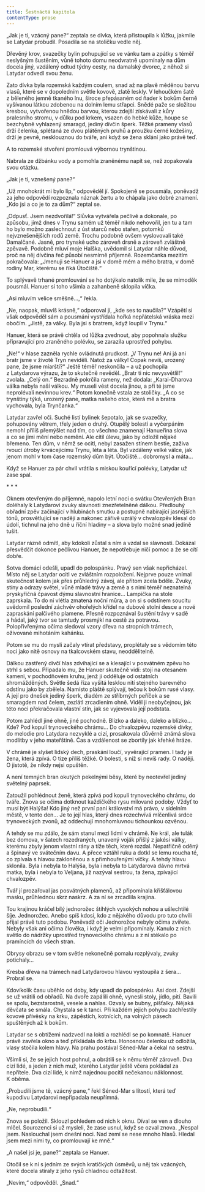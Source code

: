 ```yaml
---
title: Šestnáctá kapitola
contentType: prose
---
```


  

„Jak je ti, vzácný pane?“ zeptala se dívka, která přistoupila k lůžku, jakmile se Latydar probudil. Posadila se na stoličku vedle něj.

Dřevěný krov, svazečky bylin pohupující se ve vánku tam a zpátky s téměř neslyšným šustěním, vůně tohoto domu neodvratně upomínaly na dům docela jiný, vzdálený odtud týdny cesty, na damalský dvorec, z něhož si Latydar odvedl svou ženu.

Zato dívka byla rozemská každým coulem, snad až na plavě měděnou barvu vlasů, které se v dopoledním světle kovově, zlatě leskly. V lehoučkém šatě z běleného jemně tkaného lnu, široce přepásaném od ňader k bokům černě vyšívanou látkou zdobenou na dolním lemu střapci. Snědé paže se složitou kresbou, vytvořenou hnědou barvou, kterou zdejší získávali z kůry pralesního stromu, v důlku pod krkem, vsazen do hebké kůže, houpe se bezchybně vyhlazený smaragd, jediný dívčin šperk. Těžké prameny vlasů drží čelenka, splétaná ze dvou plátěných pruhů a proužku černé kožešiny, drží je pevně, nesklouznou do tváře, ani když se žena sklání jako právě teď.

A to rozemské stvoření promlouvá výbornou trynštinou.

Nabrala ze džbánku vody a pomohla zraněnému napít se, než zopakovala svou otázku.

„Jak je ti, vznešený pane?“

„Už mnohokrát mi bylo líp,“ odpověděl jí. Spokojeně se pousmála, poněvadž za jeho odpovědí rozpoznala náznak žertu a to chápala jako dobré znamení. „Kdo jsi a co je to za dům?“ zeptal se.

„Odpusť. Jsem nezdvořilá!“ Slůvka vytvářela pečlivě a dokonale, po způsobu, jímž dnes v Trynu samém už téměř nikdo nehovořil, jen tu a tam ho bylo možno zaslechnout z úst starců nebo stařen, potomků nejvznešenějších rodů země. Trochu podobně ovšem vyslovovali také Damalčané. Jasně, pro trynské ucho zároveň drsně a zároveň zvláštně zpěvavě. Podobně mluví moje Halška, uvědomil si Latydar náhle důvod, proč na něj dívčina řeč působí nesmírně příjemně. Rozemčanka mezitím pokračovala: „Jmenuji se Hanuer a jsi v domě mém a mého bratra, v domě rodiny Mar, kterému se říká Útočiště.“

To splývavě trhané promlouvání se ho dotýkalo natolik mile, že se mimoděk pousmál. Hanuer si toho všimla a zahanbeně sklopila víčka.

„Asi mluvím velice směšně…,“ řekla.

„Ne, naopak, mluvíš krásně,“ odporoval jí, „kde ses to naučila?“ Vzápětí si však odpověděl sám a pousmání vystřídala hořká nepřátelská vráska mezi obočím. „Jistě, za války. Byla jsi s bratrem, když loupil v Trynu.“

Hanuer, která se právě chtěla od lůžka zvednout, aby popohnala služku připravující pro zraněného polévku, se zarazila uprostřed pohybu.

„Ne!“ v hlase zazněla rychle ovládnutá prudkost. „V Trynu ne! Ani já ani bratr jsme v životě Tryn neviděli. Natož za války! Copak nevíš, urozený pane, že jsme míarští?“ Ještě téměř neskončila – a už pochopila z Latydarova výrazu, že to skutečně nevěděl. „Bratr ti nic nevysvětlil!“ zvolala. „Celý on.“ Bezradně pokrčila rameny, než dodala: „Karai-Dharova válka nebyla naší válkou. My museli vést docela jinou, a při té jsme neprolévali nevinnou krev.“ Potom konečně vstala ze stoličky. „A co se trynštiny týká, urozený pane, matka našeho otce, která mě a bratra vychovala, byla Trynčanka.“

Latydar zavřel oči. Suché listí bylinek šepotalo, jak se svazečky, pohupovány větrem, třely jeden o druhý. Otupělý bolestí a vyčerpáním nemohl příliš přemýšlet nad tím, co všechno znamenají Hanueřina slova a co se jimi mění nebo nemění. Ale cítil úlevu, jako by odložil nějaké břemeno. Ten dům, v němž se ocitl, nebyl zasažen stínem bestie, zaživa rvoucí útroby krvácejícímu Trynu, léta a léta. Byl vzdálený velké válce, jak jenom mohl v tom čase rozemský dům být. Útočiště… dobromysl a máta…

Když se Hanuer za pár chvil vrátila s miskou kouřící polévky, Latydar už zase spal.

\* \* \*

  

Oknem otevřeným do příjemné, napolo letní noci o svátku Otevřených Bran doléhaly k Latydarovi zvuky slavnosti znezřetelněné dálkou. Předlouhý obřadní zpěv začínající v hlubinách smutku a postupně nabírající jasnějších tónů, prosvětlující se nadějí a nakonec zářivě uzrálý v chvalozpěv klesal do údolí, tichnul na jeho dně u říční hladiny – a slova bylo možné snad jedině tušit.

Latydar rázně odmítl, aby kdokoli zůstal s ním a vzdal se slavnosti. Dokázal přesvědčit dokonce pečlivou Hanuer, že nepotřebuje ničí pomoc a že se cítí dobře.

Sotva domácí odešli, upadl do polospánku. Pravý sen však nepřicházel. Místo něj se Latydar ocitl ve zvláštním rozpoložení. Nejprve pouze vnímal skutečnost kolem jak přes průhledný závoj, ale přitom zcela bděle. Zvuky, stíny a odrazy světel, vůně mladé trávy a země a s nimi téměř neznatelná pryskyřičná čpavost dýmu slavnostní hranice… Lampička na stole zaprskala. To do ní vlétla zmatená noční můra, a on si s odstínem soucitu uvědomil poslední záchvěv ohořelých křídel na dubové stolní desce a nové zapraskání palčivého plamene. Přesně rozpoznával šustění trávy v sadě a hádal, jaký tvor se tamtudy prosmýkl na cestě za potravou. Polopřivřenýma očima sledoval vzory dřeva na stropních trámech, oživované mihotáním kahánku.

Potom se mu do mysli začaly vtírat představy, proplétaly se s vědomím této noci jako nitě osnovy na tkalcovském stavu, neoddělitelně.

Dálkou zastřený dívčí hlas zdvihající se a klesající v posvátném zpěvu ho strhl s sebou. Připadalo mu, že Hanuer skutečně vidí: stojí na otesaném kameni, v pochodňovém kruhu, jenž ji odděluje od ostatních shromážděných. Světle šedá říza vyšitá lesklou nití stejného barevného odstínu jako by zbělela. Namísto pláště splývají, tečou k bokům rusé vlasy. A její pro dnešek jediný šperk, diadém ze stříbrných peříček a se smaragdem nad čelem, zezlátl zrcadlením ohně. Viděl ji neobyčejnou, jak této noci překračovala vlastní stín, jak se vyjevovala její podstata.

Potom zahlédl jiné ohně, jiné pochodně. Blízko a daleko, daleko a blízko… Kde? Pod kopulí trynoveckého chrámu… Do chvalozpěvu rozemské dívky, do melodie pro Latydara nezvyklé a cizí, prosakovala důvěrně známá slova modlitby v jeho mateřštině. Čas a vzdálenost se zbortily jak křehké hráze.

V chrámě je slyšet lidský dech, praskání loučí, vyvěrající pramen. I tady je žena, která zpívá. O tíze příliš těžké. O bolesti, s níž si nevíš rady. O naději. O jistotě, že nikdy nejsi opuštěn.

A není temných bran okutých pekelnými běsy, které by neotevřel jediný světelný paprsek.

Zatoužil pohlédnout ženě, která zpívá pod kopulí trynoveckého chrámu, do tváře. Znova se očima dotknout každičkého rysu milované podoby. Vždyť to musí být Halýša! Kdo jiný než první paní království má právo, v sídelním městě, v tento den… Je to její hlas, který dnes rozechvívá mlčenlivá srdce trynoveckých zvonů, až oddechují mnohomluvnou tichounkou ozvěnou.

A tehdy se mu zdálo, že sám stanul mezi lidmi v chrámě. Ne král, ale tulák bez domova, v šatech rozedraných, unavený voják přišlý z jakési války, kterému zbyly jenom vlastní rány a tíže těch, které rozdal. Nepatřičně oděný a špinavý ve svátečním davu. A přece vztáhl ruku a dotkl se lemu roucha té, co zpívala s hlavou zakloněnou a s přimhouřenými víčky. A tehdy hlavu sklonila. Byla i nebyla to Halýša, byla i nebyla to Latydarova dávno mrtvá matka, byla i nebyla to Veljana, již nazýval sestrou, ta žena, zpívající chvalozpěv.

Tvář jí prozařoval jas posvátných plamenů, až připomínala křišťálovou masku, průhlednou skrz naskrz. A za ní se zrcadlila krajina.

Tou krajinou kráčel bílý jednorožec štíhlých vysokých nohou a ušlechtilé šíje. Jednorožec. Anebo spíš kdosi, kdo z nějakého důvodu pro tuto chvíli přijal právě tuto podobu. Poněvadž oči Jednorožce nebyly očima zvířete. Nebyly však ani očima člověka, i když je velmi připomínaly. Kanulo z nich světlo do nádržky uprostřed trynoveckého chrámu a z ní stékalo po pramíncích do všech stran.

Obrysy obrazu se v tom světle nekonečně pomalu rozplývaly, zvuky potichaly…

Kresba dřeva na trámech nad Latydarovou hlavou vystoupila z šera… Probral se.

Kdovíkolik času uběhlo od doby, kdy upadl do polospánku. Asi dost. Zdejší se už vrátili od obřadů. Na dvoře zapálili ohně, vynesli stoly, jídlo, pití. Bavili se spolu, bezstarostně, vesele a nahlas. Ozvaly se bubny, píšťalky. Nějaká děvčata se smála. Chystala se k tanci. Při každém jejich pohybu zachřestily kovové přívěsky na krku, zápěstích, kotnících, na volných pásech spuštěných až k bokům.

Latydar se s obtížemi nadzvedl na lokti a rozhlédl se po komnatě. Hanuer právě zavřela okno a teď přikládala do krbu. Honosnou čelenku už odložila, vlasy stočila kolem hlavy. Na prahu postával Séned-Mar a čekal na sestru.

Všimli si, že se jejich host pohnul, a obrátili se k němu téměř zároveň. Dva cizí lidé, a jeden z nich muž, kterého Latydar ještě včera pokládal za nepřítele. Dva cizí lidé, k nimž najednou pocítil nečekanou náklonnost. K oběma.

„Probudili jsme tě, vzácný pane,“ řekl Séned-Mar s lítostí, která teď kupodivu Latydarovi nepřipadala neupřímná.

„Ne, neprobudili.“

Znova se položil. Sklouzl pohledem od nich k oknu. Díval se ven a dlouho mlčel. Sourozenci si už mysleli, že zase usnul, když se ozval znova. „Nespal jsem. Naslouchal jsem dnešní noci. Nad zemí se nese mnoho hlasů. Hledal jsem mezi nimi ty, co promlouvají ke mně.“

„A našel jsi je, pane?“ zeptala se Hanuer.

Otočil se k ní s jedním ze svých kratičkých úsměvů, u něj tak vzácných, které docela stíraly z jeho rysů chladnou odtažitost.

„Nevím,“ odpověděl. „Snad.“
